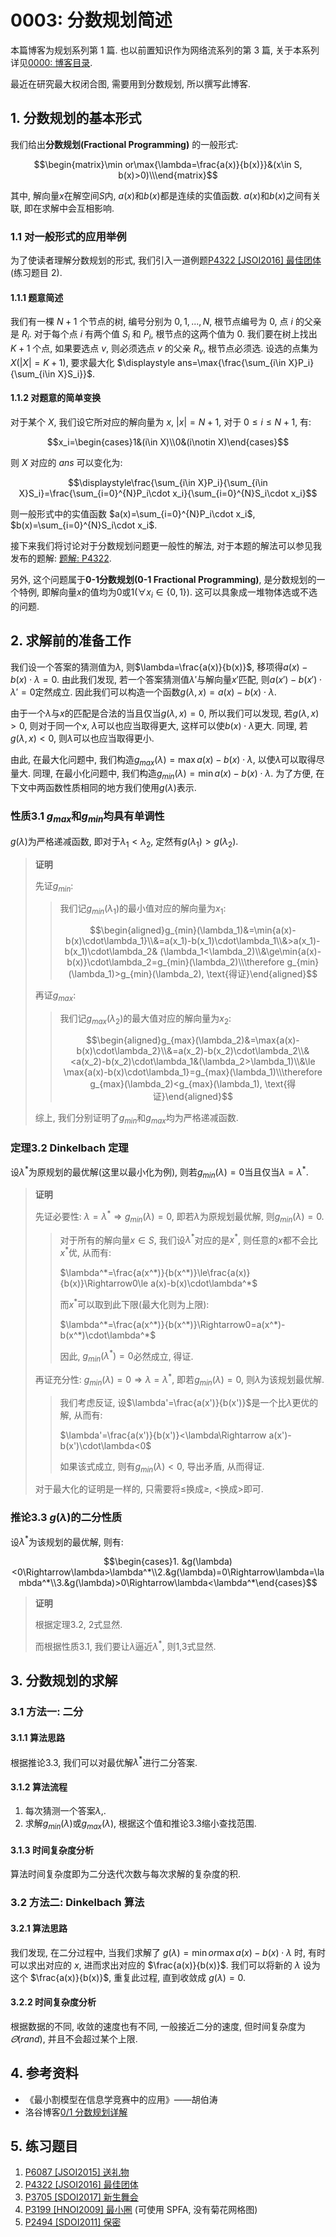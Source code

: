 # 0003: 分数规划简述

本篇博客为规划系列第 1 篇. 也以前置知识作为网络流系列的第 3 篇, 关于本系列详见[0000: 博客目录](https://www.luogu.com.cn/blog/fugi-tech/post-0000-bo-ke-mu-lu).

最近在研究最大权闭合图, 需要用到分数规划, 所以撰写此博客.

## 1. 分数规划的基本形式

我们给出**分数规划(Fractional Programming)** 的一般形式:

$$\begin{matrix}\min or\max{\lambda=\frac{a(x)}{b(x)}}&(x\in S, b(x)>0)\\\end{matrix}$$

其中, 解向量$x$在解空间$S$内, $a(x)$和$b(x)$都是连续的实值函数. $a(x)$和$b(x)$之间有关联, 即在求解中会互相影响.

### 1.1 对一般形式的应用举例

为了使读者理解分数规划的形式, 我们引入一道例题[P4322 [JSOI2016] 最佳团体](https://www.luogu.com.cn/problem/P4322)(练习题目 2).

#### 1.1.1 题意简述

我们有一棵 $N+1$ 个节点的树, 编号分别为 $0,1,...,N$, 根节点编号为 0, 点 $i$ 的父亲是 $R_i$. 对于每个点 $i$ 有两个值 $S_i$ 和 $P_i$, 根节点的这两个值为 0. 我们要在树上找出 $K+1$ 个点, 如果要选点 $v$, 则必须选点 $v$ 的父亲 $R_v$, 根节点必须选. 设选的点集为 $X$($|X|=K+1$), 要求最大化 $\displaystyle ans=\max{\frac{\sum_{i\in X}P_i}{\sum_{i\in X}S_i}}$.

#### 1.1.2 对题意的简单变换

对于某个 $X$, 我们设它所对应的解向量为 $x$, $|x|=N+1$, 对于 $0\le i\le N+1$, 有:

$$x_i=\begin{cases}1&(i\in X)\\0&(i\notin X)\end{cases}$$

则 $X$ 对应的 $ans$ 可以变化为:

$$\displaystyle\frac{\sum_{i\in X}P_i}{\sum_{i\in X}S_i}=\frac{\sum_{i=0}^{N}P_i\cdot x_i}{\sum_{i=0}^{N}S_i\cdot x_i}$$

则一般形式中的实值函数 $a(x)=\sum_{i=0}^{N}P_i\cdot x_i$, $b(x)=\sum_{i=0}^{N}S_i\cdot x_i$.

接下来我们将讨论对于分数规划问题更一般性的解法, 对于本题的解法可以参见我发布的题解: [题解: P4322](https://www.luogu.com.cn/blog/fugi-tech/solution-p4322-post).

另外, 这个问题属于**0-1分数规划(0-1 Fractional Programming)**, 是分数规划的一个特例, 即解向量$x$的值均为$0$或$1$($\forall x_i\in \{0,1\}$). 这可以具象成一堆物体选或不选的问题.

## 2. 求解前的准备工作

我们设一个答案的猜测值为$\lambda$, 则$\lambda=\frac{a(x)}{b(x)}$, 移项得$a(x)-b(x)\cdot\lambda=0$. 由此我们发现, 若一个答案猜测值$\lambda'$与解向量$x'$匹配, 则$a(x')-b(x')\cdot\lambda'=0$定然成立. 因此我们可以构造一个函数$g(\lambda,x)=a(x)-b(x)\cdot\lambda$.

由于一个$\lambda$与$x$的匹配是合法的当且仅当$g(\lambda,x)=0$, 所以我们可以发现, 若$g(\lambda,x)>0$, 则对于同一个$x$, $\lambda$可以也应当取得更大, 这样可以使$b(x)\cdot\lambda$更大. 同理, 若$g(\lambda,x)<0$, 则$\lambda$可以也应当取得更小.

由此, 在最大化问题中, 我们构造$g_{max}(\lambda)=\max{a(x)-b(x)\cdot\lambda}$, 以使$\lambda$可以取得尽量大. 同理, 在最小化问题中, 我们构造$g_{min}(\lambda)=\min{a(x)-b(x)\cdot\lambda}$. 为了方便, 在下文中两函数性质相同的地方我们使用$g(\lambda)$表示.

### 性质3.1 $g_{max}$和$g_{min}$均具有单调性

$g(\lambda)$为严格递减函数, 即对于$\lambda_1<\lambda_2$, 定然有$g(\lambda_1)>g(\lambda_2)$.

> **证明**
>
> 先证$g_{min}$:
>
> > 我们记$g_{min}(\lambda_1)$的最小值对应的解向量为$x_1$: 
> >
> > $$\begin{aligned}g_{min}(\lambda_1)&=\min{a(x)-b(x)\cdot\lambda_1}\\&=a(x_1)-b(x_1)\cdot\lambda_1\\&>a(x_1)-b(x_1)\cdot\lambda_2& (\lambda_1<\lambda_2)\\&\ge\min{a(x)-b(x)}\cdot\lambda_2=g_{min}(\lambda_2)\\\therefore g_{min}(\lambda_1)>g_{min}(\lambda_2), \text{得证}\end{aligned}$$
>
> 再证$g_{max}$:
>
> > 我们记$g_{max}(\lambda_2)$的最大值对应的解向量为$x_2$:
> >
> > $$\begin{aligned}g_{max}(\lambda_2)&=\max{a(x)-b(x)\cdot\lambda_2}\\&=a(x_2)-b(x_2)\cdot\lambda_2\\&<a(x_2)-b(x_2)\cdot\lambda_1&(\lambda_2>\lambda_1)\\&\le \max{a(x)-b(x)\cdot\lambda_1}=g_{max}(\lambda_1)\\\therefore g_{max}(\lambda_2)<g_{max}(\lambda_1), \text{得证}\end{aligned}$$
>
> 综上, 我们分别证明了$g_{min}$和$g_{max}$均为严格递减函数.

### 定理3.2 Dinkelbach 定理

设$\lambda^*$为原规划的最优解(这里以最小化为例), 则若$g_{min}(\lambda)=0$当且仅当$\lambda=\lambda^*$.

> **证明**
>
> 先证必要性: $\lambda=\lambda^*\Rightarrow g_{min}(\lambda)=0$, 即若$\lambda$为原规划最优解, 则$g_{min}(\lambda)=0$.
>
> > 对于所有的解向量$x\in S$, 我们设$\lambda^*$对应的是$x^*$, 则任意的$x$都不会比$x^*$优, 从而有:
> >
> > $\lambda^*=\frac{a(x^*)}{b(x^*)}\le\frac{a(x)}{b(x)}\Rightarrow0\le a(x)-b(x)\cdot\lambda^*$
> >
> > 而$x^*$可以取到此下限(最大化则为上限):
> >
> > $\lambda^*=\frac{a(x^*)}{b(x^*)}\Rightarrow0=a(x^*)-b(x^*)\cdot\lambda^*$
> >
> > 因此, $g_{min}(\lambda^*)=0$必然成立, 得证.
>
> 再证充分性: $g_{min}(\lambda)=0\Rightarrow\lambda=\lambda^*$, 即若$g_{min}(\lambda)=0$, 则$\lambda$为该规划最优解.
>
> > 我们考虑反证, 设$\lambda'=\frac{a(x')}{b(x')}$是一个比$\lambda$更优的解, 从而有:
> >
> > $\lambda'=\frac{a(x')}{b(x')}<\lambda\Rightarrow a(x')-b(x')\cdot\lambda<0$
> >
> > 如果该式成立, 则有$g_{min}(\lambda)<0$, 导出矛盾, 从而得证.
>
>  对于最大化的证明是一样的, 只需要将$\le$换成$\ge$, $<$换成$>$即可.

### 推论3.3 $g(\lambda)$的二分性质

设$\lambda^*$为该规划的最优解, 则有:

$$\begin{cases}1. &g(\lambda)<0\Rightarrow\lambda>\lambda^*\\2.&g(\lambda)=0\Rightarrow\lambda=\lambda^*\\3.&g(\lambda)>0\Rightarrow\lambda<\lambda^*\end{cases}$$

> **证明**
>
> 根据定理3.2, 2式显然.
>
> 而根据性质3.1, 我们要让$\lambda$逼近$\lambda^*$, 则1,3式显然.

## 3. 分数规划的求解

### 3.1 方法一: 二分

#### 3.1.1 算法思路

根据推论3.3, 我们可以对最优解$\lambda^*$进行二分答案.

#### 3.1.2 算法流程

1. 每次猜测一个答案$\lambda$,.
2. 求解$g_{min}(\lambda)$或$g_{max}(\lambda)$, 根据这个值和推论3.3缩小查找范围.

#### 3.1.3 时间复杂度分析

算法时间复杂度即为二分迭代次数与每次求解的复杂度的积.

### 3.2 方法二: Dinkelbach 算法

#### 3.2.1 算法思路

我们发现, 在二分过程中, 当我们求解了 $g(\lambda)=\min or \max a(x)-b(x)\cdot\lambda$ 时, 有时可以求出对应的 $x$, 进而求出对应的 $\frac{a(x)}{b(x)}$.  我们可以将新的 $\lambda$ 设为这个 $\frac{a(x)}{b(x)}$, 重复此过程, 直到收敛成 $g(\lambda)=0$.

#### 3.2.2 时间复杂度分析

根据数据的不同, 收敛的速度也有不同, 一般接近二分的速度, 但时间复杂度为$\varTheta(rand)$, 并且不会超过某个上限.

## 4. 参考资料

- 《最小割模型在信息学竞赛中的应用》——胡伯涛
- 洛谷博客[0/1 分数规划详解](https://www.luogu.com.cn/blog/yestoday/post-01-fen-shuo-gui-hua-yang-xie)

## 5. 练习题目

1. [P6087 [JSOI2015] 送礼物](https://www.luogu.com.cn/problem/P6087)
1. [P4322 [JSOI2016] 最佳团体](https://www.luogu.com.cn/problem/P4322)
1. [P3705 [SDOI2017] 新生舞会](https://www.luogu.com.cn/problem/P3705)
1. [P3199 [HNOI2009] 最小圈](https://www.luogu.com.cn/problem/P3199) (可使用 SPFA, 没有菊花网格图)
1. [P2494 [SDOI2011] 保密](https://www.luogu.com.cn/problem/P2494)
